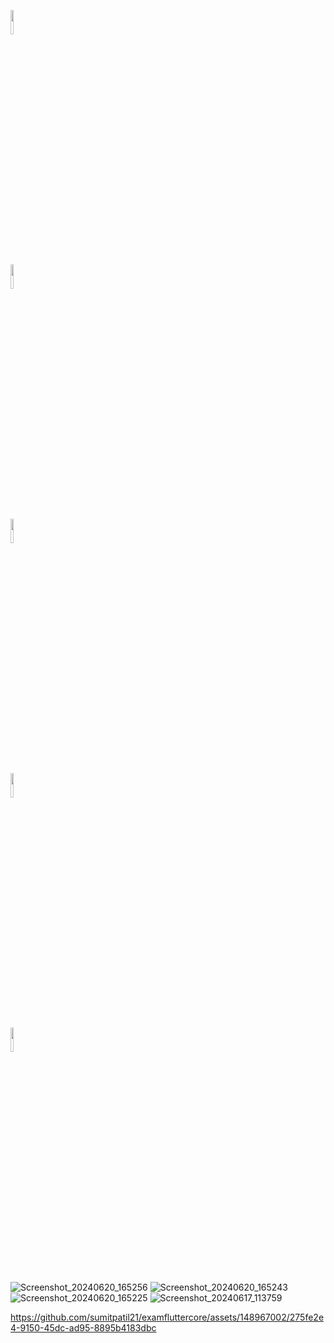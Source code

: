 <img src="https://github.com/sumitpatil21/examfluttercore/assets/148967002/c955c29b-5f53-4883-ab80-d4bcf1c6cf95" alt="" height="10%" width="10%" ><br><br>
        <img src="https://github.com/sumitpatil21/examfluttercore/assets/148967002/1ed8cdf6-fc3f-4a06-80e3-b617cb5824bc" alt="" height="10%" width="10%" ><br><br>
        <img src="https://github.com/sumitpatil21/QuoteAppDailyTask/assets/148967002/d7730f3a-2a7a-4e88-a97e-190fd164a2e5" alt="" height="10%" width="10%" ><br><br>
        <img src="https://github.com/sumitpatil21/examfluttercore/assets/148967002/933dfad3-5b16-49a8-ab38-9a6522495214" alt="" height="10%" width="10%" ><br><br>
        <img src="https://github.com/sumitpatil21/examfluttercore/assets/148967002/25d7a158-9f2e-454a-b5a1-43fe299aea0c" alt="" height="10%" width="10%" ><br><br>
![Screenshot_20240620_165256]()
![Screenshot_20240620_165243]()
![Screenshot_20240620_165225]()
![Screenshot_20240617_113759]()


https://github.com/sumitpatil21/examfluttercore/assets/148967002/275fe2e4-9150-45dc-ad95-8895b4183dbc

